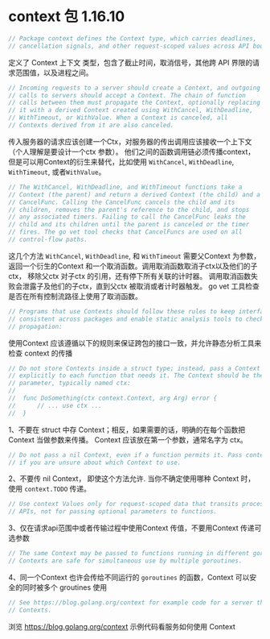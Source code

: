 <!--
 * @Author: 27
 * @LastEditors: 27
 * @Date: 2022-03-21 14:58:44
 * @LastEditTime: 2022-04-10 17:36:05
 * @FilePath: /let-sGo/source_code_read/go-ctx-1.16.10/context-learn.md
 * @description: type some description
-->
# context 包 1.16.10

```go
// Package context defines the Context type, which carries deadlines,
// cancellation signals, and other request-scoped values across API boundaries and between processes.
```
定义了 Context 上下文 类型，包含了截止时间，取消信号，其他跨 API 界限的请求范围值，以及进程之间。

```go
// Incoming requests to a server should create a Context, and outgoing
// calls to servers should accept a Context. The chain of function
// calls between them must propagate the Context, optionally replacing
// it with a derived Context created using WithCancel, WithDeadline,
// WithTimeout, or WithValue. When a Context is canceled, all
// Contexts derived from it are also canceled.
```
传入服务器的请求应该创建一个Ctx，对服务器的传出调用应该接收一个上下文（个人理解是要设计一个ctx 参数）。
他们之间的函数调用链必须传播context，但是可以用Context的衍生来替代，比如使用 `WithCancel`, `WithDeadline`,
`WithTimeout`, 或者`WithValue`。


```go
// The WithCancel, WithDeadline, and WithTimeout functions take a
// Context (the parent) and return a derived Context (the child) and a
// CancelFunc. Calling the CancelFunc cancels the child and its
// children, removes the parent's reference to the child, and stops
// any associated timers. Failing to call the CancelFunc leaks the
// child and its children until the parent is canceled or the timer
// fires. The go vet tool checks that CancelFuncs are used on all
// control-flow paths.
```
这几个方法 `WithCancel`, `WithDeadline`, 和 `WithTimeout` 需要父Context 为参数，
返回一个衍生的Context 和一个取消函数。调用取消函数取消子ctx以及他们的子ctx，
移除父ctx 对子ctx 的引用，还有停下所有关联的计时器。
调用取消函数失败会泄露子及他们的子ctx，直到父ctx 被取消或者计时器触发。
go vet 工具检查是否在所有控制流路径上使用了取消函数。

```go
// Programs that use Contexts should follow these rules to keep interfaces
// consistent across packages and enable static analysis tools to check context
// propagation:
```
使用Context 应该遵循以下的规则来保证跨包的接口一致，并允许静态分析工具来检查 context 的传播

```go
// Do not store Contexts inside a struct type; instead, pass a Context
// explicitly to each function that needs it. The Context should be the first
// parameter, typically named ctx:
//
// 	func DoSomething(ctx context.Context, arg Arg) error {
// 		// ... use ctx ...
// 	}
```
1、不要在 struct 中存 Context；相反，如果需要的话，明确的在每个函数把 Context 当做参数来传播。
Context 应该放在第一个参数，通常名字为 ctx。

```go
// Do not pass a nil Context, even if a function permits it. Pass context.TODO
// if you are unsure about which Context to use.
```
2、不要传 nil Context， 即使这个方法允许. 当你不确定使用哪种 Context 时，使用 `context.TODO`
传递。

```go
// Use context Values only for request-scoped data that transits processes and
// APIs, not for passing optional parameters to functions.
```
3、仅在请求api范围中或者传输过程中使用Context 传值，不要用Context 传递可选参数

```go
// The same Context may be passed to functions running in different goroutines;
// Contexts are safe for simultaneous use by multiple goroutines.
```
4、同一个Context 也许会传给不同运行的 `goroutines` 的函数，Context 可以安全的同时被多个 groutines 使用


```go
// See https://blog.golang.org/context for example code for a server that uses
// Contexts.
```
浏览 https://blog.golang.org/context 示例代码看服务如何使用 Context

